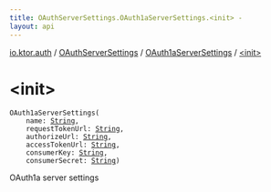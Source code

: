 ```yaml
---
title: OAuthServerSettings.OAuth1aServerSettings.<init> - 
layout: api
---
```


<div class='api-docs-breadcrumbs'><a href="../../index.html">io.ktor.auth</a> / <a href="../index.html">OAuthServerSettings</a> / <a href="index.html">OAuth1aServerSettings</a> / <a href="./-init-.html">&lt;init&gt;</a></div>

# &lt;init&gt;

<div class="signature"><code><span class="identifier">OAuth1aServerSettings</span><span class="symbol">(</span><br/>&nbsp;&nbsp;&nbsp;&nbsp;<span class="parameterName" id="io.ktor.auth.OAuthServerSettings.OAuth1aServerSettings$<init>(kotlin.String, kotlin.String, kotlin.String, kotlin.String, kotlin.String, kotlin.String)/name">name</span><span class="symbol">:</span>&nbsp;<a href="https://kotlinlang.org/api/latest/jvm/stdlib/kotlin/-string/index.html"><span class="identifier">String</span></a><span class="symbol">, </span><br/>&nbsp;&nbsp;&nbsp;&nbsp;<span class="parameterName" id="io.ktor.auth.OAuthServerSettings.OAuth1aServerSettings$<init>(kotlin.String, kotlin.String, kotlin.String, kotlin.String, kotlin.String, kotlin.String)/requestTokenUrl">requestTokenUrl</span><span class="symbol">:</span>&nbsp;<a href="https://kotlinlang.org/api/latest/jvm/stdlib/kotlin/-string/index.html"><span class="identifier">String</span></a><span class="symbol">, </span><br/>&nbsp;&nbsp;&nbsp;&nbsp;<span class="parameterName" id="io.ktor.auth.OAuthServerSettings.OAuth1aServerSettings$<init>(kotlin.String, kotlin.String, kotlin.String, kotlin.String, kotlin.String, kotlin.String)/authorizeUrl">authorizeUrl</span><span class="symbol">:</span>&nbsp;<a href="https://kotlinlang.org/api/latest/jvm/stdlib/kotlin/-string/index.html"><span class="identifier">String</span></a><span class="symbol">, </span><br/>&nbsp;&nbsp;&nbsp;&nbsp;<span class="parameterName" id="io.ktor.auth.OAuthServerSettings.OAuth1aServerSettings$<init>(kotlin.String, kotlin.String, kotlin.String, kotlin.String, kotlin.String, kotlin.String)/accessTokenUrl">accessTokenUrl</span><span class="symbol">:</span>&nbsp;<a href="https://kotlinlang.org/api/latest/jvm/stdlib/kotlin/-string/index.html"><span class="identifier">String</span></a><span class="symbol">, </span><br/>&nbsp;&nbsp;&nbsp;&nbsp;<span class="parameterName" id="io.ktor.auth.OAuthServerSettings.OAuth1aServerSettings$<init>(kotlin.String, kotlin.String, kotlin.String, kotlin.String, kotlin.String, kotlin.String)/consumerKey">consumerKey</span><span class="symbol">:</span>&nbsp;<a href="https://kotlinlang.org/api/latest/jvm/stdlib/kotlin/-string/index.html"><span class="identifier">String</span></a><span class="symbol">, </span><br/>&nbsp;&nbsp;&nbsp;&nbsp;<span class="parameterName" id="io.ktor.auth.OAuthServerSettings.OAuth1aServerSettings$<init>(kotlin.String, kotlin.String, kotlin.String, kotlin.String, kotlin.String, kotlin.String)/consumerSecret">consumerSecret</span><span class="symbol">:</span>&nbsp;<a href="https://kotlinlang.org/api/latest/jvm/stdlib/kotlin/-string/index.html"><span class="identifier">String</span></a><span class="symbol">)</span></code></div>

OAuth1a server settings

